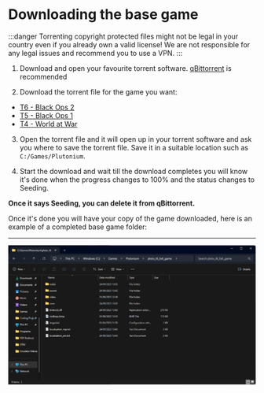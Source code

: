 # Downloading the base game

:::danger 
Torrenting copyright protected files might not be legal in your country even if you already own a valid license! We are not responsible for any legal issues and recommend you to use a VPN.
:::
1. Download and open your favourite torrent software. [qBittorrent](<https://www.fosshub.com/qBittorrent.html>) is recommended

2. Download the torrent file for the game you want:

* [T6 - Black Ops 2](https://web.archive.org/web/20230128083145/https://plutonium.pw/pluto_t6_full_game.torrent)
* [T5 - Black Ops 1](https://web.archive.org/web/20230128083145/https://plutonium.pw/pluto_t5_full_game.torrent)
* [T4 - World at War](https://web.archive.org/web/20230128083145/https://plutonium.pw/pluto_t4_full_game.torrent)

3. Open the torrent file and it will open up in your torrent software and ask you where to save the torrent file. Save it in a suitable location such as `C:/Games/Plutonium`.

4. Start the download and wait till the download completes you will know it's done when the progress changes to 100% and the status changes to Seeding.

**Once it says Seeding, you can delete it from qBittorrent.**

Once it's done you will have your copy of the game downloaded, here is an example of a completed base game folder:

---

![example_t6_folder](./img/example_t6_folder.png)
